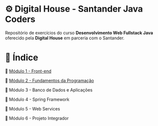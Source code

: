 # :gear: Digital House - Santander Java Coders

Repositório de exercícios do curso **Desenvolvimento Web Fullstack Java** oferecido pela **Digital House** em parceria com o Santander.


# :floppy_disk: Índice


:pushpin: [Módulo 1 - Front-end](https://github.com/majutre/exercicios-dh/tree/master/modulo-01)

:pushpin: [Módulo 2 - Fundamentos da Programação](https://github.com/majutre/exercicios-dh/tree/master/modulo-02)

:pushpin: Módulo 3 - Banco de Dados e Aplicações

:pushpin: Módulo 4 - Spring Framework

:pushpin: Módulo 5 - Web Services

:pushpin: Módulo 6 - Projeto Integrador